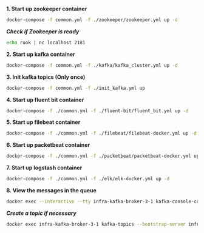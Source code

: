 **1. Start up zookeeper container**
```bash
docker-compose -f common.yml -f ./zookeeper/zookeeper.yml up -d
```

***Check if Zookeeper is ready***
```bash
echo ruok | nc localhost 2181
```

**2. Start up kafka container**
```bash
docker-compose -f common.yml -f ./kafka/kafka_cluster.yml up -d
```

**3. Init kafka topics (Only once)**
```bash
docker-compose -f common.yml -f ./init_kafka.yml up
```

**4. Start up fluent bit container**
```bash
docker-compose -f ./common.yml -f ./fluent-bit/fluent_bit.yml up -d
```

**5. Start up filebeat container**
```bash
docker-compose -f ./common.yml -f ./filebeat/filebeat-docker.yml up -d
```

**6. Start up packetbeat container**
```bash
docker-compose -f ./common.yml -f ./packetbeat/packetbeat-docker.yml up -d
```

**7. Start up logstash container**
```bash
docker-compose -f ./common.yml -f ./elk/elk-docker.yml up -d
```

**8. View the messages in the queue**
```bash
docker exec --interactive --tty infra-kafka-broker-3-1 kafka-console-consumer --bootstrap-server infra-kafka-broker-3-1:9092 --topic filebeat-logs --from-beginning
```

***Create a topic if necessary***
```bash
docker exec infra-kafka-broker-3-1 kafka-topics --bootstrap-server infra-kafka-broker-3-1:9092 --create --topic fluentbit-logs
```